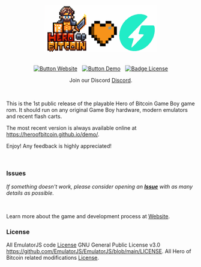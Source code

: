 <div align = center>
<img width = 300 src = css/hob_geyser.png>
<br>
<br>

[![Button Website]][Website] 
[![Button Demo]][Demo] 
[![Badge License]][License]

Join our Discord [Discord](https://discord.com/invite/HpqAgSVm6M).

</div>
<br>

This is the 1st public release of the playable Hero of Bitcoin Game Boy game rom. It should run on any original Game Boy hardware, modern emulators and recent flash carts.

The most recent version is always available online at https://heroofbitcoin.github.io/demo/.

Enjoy! Any feedback is highly appreciated!

<br>

### Issues

*If something doesn't work, please consider opening an* ***[Issue]*** *with as many details as possible.*

<br>

Learn more about the game and development process at [Website].	

### License

All EmulatorJS code [License] GNU General Public License v3.0 https://github.com/EmulatorJS/EmulatorJS/blob/main/LICENSE. All Hero of Bitcoin related modifications [License].


<!-- QUICKLINKS --->

[License]: LICENSE.md
[Issue]: https://github.com/heroofbitcoin/demo/issues
[Website]: https://geyser.fund/project/heroofbitcoin
[Demo]: https://heroofbitcoin.github.io/demo/
[Button Demo]: https://img.shields.io/badge/Demo-528116?style=for-the-badge
[Button Website]: https://img.shields.io/badge/Website-736e9b?style=for-the-badge
[Badge License]: https://img.shields.io/badge/License-GPLv3-blue.svg?style=for-the-badge